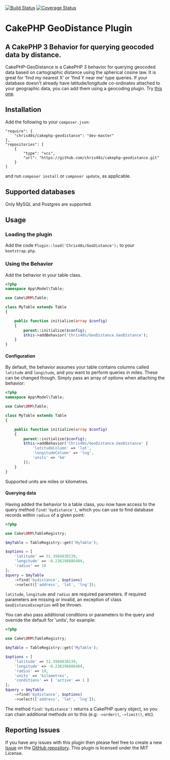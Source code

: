 [![Build Status](https://travis-ci.org/chris48s/cakephp-geodistance.svg?branch=master)](https://travis-ci.org/chris48s/cakephp-geodistance)
[![Coverage Status](https://coveralls.io/repos/github/chris48s/cakephp-geodistance/badge.svg?branch=master)](https://coveralls.io/github/chris48s/cakephp-geodistance?branch=master)

# CakePHP GeoDistance Plugin
## A CakePHP 3 Behavior for querying geocoded data by distance.

CakePHP-GeoDistance is a CakePHP 3 behavior for querying geocoded data based on
cartographic distance using the spherical cosine law. It is great for 'find my
nearest X' or 'find Y near me' type queries. If your database doesn't already
have latitude/longitude co-ordinates attached to your geographic data, you can
add them using a geocoding plugin. Try
[this one](https://github.com/chris48s/cakephp-geocoder).


## Installation

Add the following to your `composer.json`:

```
"require": {
    "chris48s/cakephp-geodistance": "dev-master"
},
"repositories": [
    {
        "type": "vcs",
        "url": "https://github.com/chris48s/cakephp-geodistance.git"
    }
]
```

and run `composer install` or `composer update`, as applicable.

## Supported databases

Only MySQL and Postgres are supported.

## Usage

### Loading the plugin

Add the code `Plugin::load('Chris48s/GeoDistance');` to your `bootstrap.php`.

### Using the Behavior

Add the behavior in your table class.

```php
<?php
namespace App\Model\Table;

use Cake\ORM\Table;

class MyTable extends Table
{

    public function initialize(array $config)
    {
        parent::initialize($config);
        $this->addBehavior('Chris48s/GeoDistance.GeoDistance');
    }
}
```

#### Configuration

By default, the behavior assumes your table contains columns called `latitude`
and `longitude`, and you want to perform queries in miles. These can be changed
though. Simply pass an array of options when attaching the behavior:

```php
<?php
namespace App\Model\Table;

use Cake\ORM\Table;

class MyTable extends Table
{

    public function initialize(array $config)
    {
        parent::initialize($config);
        $this->addBehavior('Chris48s/GeoDistance.GeoDistance' [
            'latitudeColumn' => 'lat',
            'longitudeColumn' => 'lng',
            'units' => 'km'
        ]);
    }
}
```

Supported units are miles or kilometres.

#### Querying data

Having added the behavior to a table class, you now have access to the query
method `find('bydistance')`, which you can use to find database records within
`radius` of a given point:

```php
<?php

use Cake\ORM\TableRegistry;

$myTable = TableRegistry::get('MyTable');

$options = [
    'latitude' => 51.3984830139,
    'longitude' => -0.236298886484,
    'radius' => 10
];
$query = $myTable
    ->find('bydistance', $options)
    ->select(['address', 'lat', 'lng']);
```

`latitude`, `longitude` and `radius` are required parameters. If required
parameters are missing or invalid, an exception of class `GeoDistanceException`
will be thrown.

You can also pass additional conditions or parameters to the query and
override the default for 'units', for example:

```php
<?php

use Cake\ORM\TableRegistry;

$myTable = TableRegistry::get('MyTable');

$options = [
    'latitude' => 51.3984830139,
    'longitude' => -0.236298886484,
    'radius' => 10,
    'units' => 'kilometres',
    'conditions' => [ 'active' => 1 ]
];
$query = $myTable
    ->find('bydistance', $options)
    ->select(['address', 'lat', 'lng']);
```

The method `find('bydistance')` returns a CakePHP query object, so you can chain
additional methods on to this (e.g: `->order()`, `->limit()`, etc).

## Reporting Issues

If you have any issues with this plugin then please feel free to create a new
[Issue](https://github.com/chris48s/cakephp-geodistance/issues) on the
[GitHub repository](https://github.com/chris48s/cakephp-geodistance).
This plugin is licensed under the MIT License.
